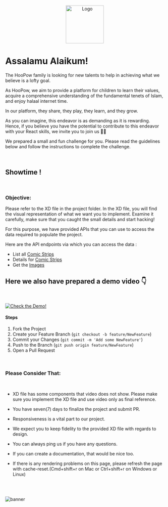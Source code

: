 
<br />
<p align="center">
  <a href="#">
    <img src="https://drive.google.com/uc?export=view&id=1N-tBT1oekTwxdhcmrGo50AX3gyJf0igE" alt="Logo" width="120" height="120">
  </a>




<!-- PROJECT LOGO -->
# **Assalamu Alaikum!**

The HooPow family is looking for new talents to help  in achieving what we believe is a lofty goal. 

As HooPow, we aim to provide a platform for children to learn their values, acquire a comprehensive understanding of the fundamental tenets of Islam, and  enjoy halaal internet time. 

In our platform, they share, they play, they learn, and they grow. 

As you can imagine, this endeavor is as demanding as it is rewarding. Hence, if you believe you have the potential to contribute to this endeavor with your React skills, we invite you to join us 💪🏻

We prepared a small and fun challenge for you. Please read the guidelines below and follow the instructions to complete the challenge.

<br />

## **Showtime !**

<br />

### **Objective:**

Please refer to the XD file in the project folder. In the XD file, you will find the visual representation of what we want you to implement. Examine it carefully, make sure that you caught the small details and start hacking! 

For this purpose, we have provided APIs that you can use to access the data required to populate the project.



Here are the API endpoints via which you can access the data :

- List all [Comic Strips](https://api.jsonbin.io/v3/b/60d15d6c8ea8ec25bd12c083)
- Details for [Comic Strips](https://api.jsonbin.io/v3/b/60d15d485ed58625fd1658cb)
- Get the [Images](https://d2hkgoif6etp77.cloudfront.net)


##  Here we also have prepared a demo video  👇
<br />


[![Check the Demo!](https://drive.google.com/uc?export=view&id=1NFNHsg21SXFMWKXsh5p3_8Ydh-pDF3fZ)](https://www.youtube.com/watch?v=5SOiL_jkzBg "Muslim Show Video Demonstration")


#### **Steps**
1. Fork the Project
2. Create your Feature Branch (`git checkout -b feature/NewFeature`)
3. Commit your Changes (`git commit -m 'Add some NewFeature'`)
4. Push to the Branch (`git push origin feature/NewFeature`)
5. Open a Pull Request


<br />

### **Please Consider That:**

<br />

*  XD file has some components that video does not show. Please make sure you implement the XD file and use video only as final reference.
> 
*  You have seven(7) days to finalize the project and submit PR.
> 
*  Responsiveness is a vital part to our project.
> 
* We expect you to keep fidelity to the provided XD file with regards to design.
> 
* You can always ping us if you have any questions.
> 
* If you can create a documentation, that would be nice too.
> 
* If there is any rendering problems on this page, please refresh the page with cache-reset.(Cmd+shift+r on Mac or Ctrl+shift+r on Windows or Linux)

<br />
<br />



![banner](https://drive.google.com/uc?export=view&id=1SACvqhDqhHDbIjusKxcJ3aCATtHGqDyn)
